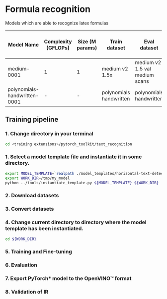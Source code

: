 # Formula recognition

Models which are able to recognize latex formulas

| Model Name | Complexity (GFLOPs) | Size (M params) | Train dataset | Eval dataset | Accuracy (images in dataset) |
| ---------- | ------------------- | --------------- | ------------- | ------------ | ---------------------------- |
| medium-0001 | 1 | 1 | medium v2 1.5x | medium v2 1.5 val <br> medium scans | 95% <br> 80%  |
| polynomials-handwritten-0001 | - | - | polynomials handwritten | polynomials handwritten | 70% |

## Training pipeline

### 1. Change directory in your terminal
```bash
cd <training extensions>/pytorch_toolkit/text_recognition
```

### 1. Select a model template file and instantiate it in some directory.

```bash
export MODEL_TEMPLATE=`realpath ./model_templates/horizontal-text-detection/horizontal-text-detection-0001/template.yaml`
export WORK_DIR=/tmp/my_model
python ../tools/instantiate_template.py ${MODEL_TEMPLATE} ${WORK_DIR}
```

### 2. Download datasets

### 3. Convert datasets

### 4. Change current directory to directory where the model template has been instantiated.

```bash
cd ${WORK_DIR}
```

### 5. Training and Fine-tuning

### 6. Evaluation

### 7. Export PyTorch\* model to the OpenVINO™ format

### 8. Validation of IR